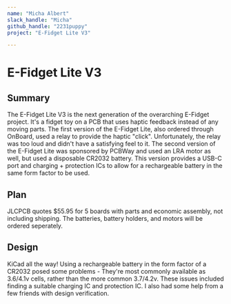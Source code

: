 ```yaml
---
name: "Micha Albert"
slack_handle: "Micha"
github_handle: "2231puppy"
project: "E-Fidget Lite V3"

---
```


# E-Fidget Lite V3
## Summary
The E-Fidget Lite V3 is the next generation of the overarching E-Fidget project. It's a fidget toy on a PCB that uses haptic feedback
instead of any moving parts. The first version of the E-Fidget Lite, also ordered through OnBoard, used a relay to provide the haptic
"click". Unfortunately, the relay was too loud and didn't have a satisfying feel to it. The second version of the E-Fidget Lite was
sponsored by PCBWay and used an LRA motor as well, but used a disposable CR2032 battery. This version provides a USB-C port and
charging + protection ICs to allow for a rechargeable battery in the same form factor to be used.

## Plan
JLCPCB quotes $55.95 for 5 boards with parts and economic assembly, not including shipping. The batteries, battery holders, and motors
will be ordered seperately.

## Design
KiCad all the way! Using a rechargeable battery in the form factor of a CR2032 posed some problems - They're most commonly available
as 3.6/4.1v cells, rather than the more common 3.7/4.2v. These issues included finding a suitable charging IC and protection IC.
I also had some help from a few friends with design verification.
